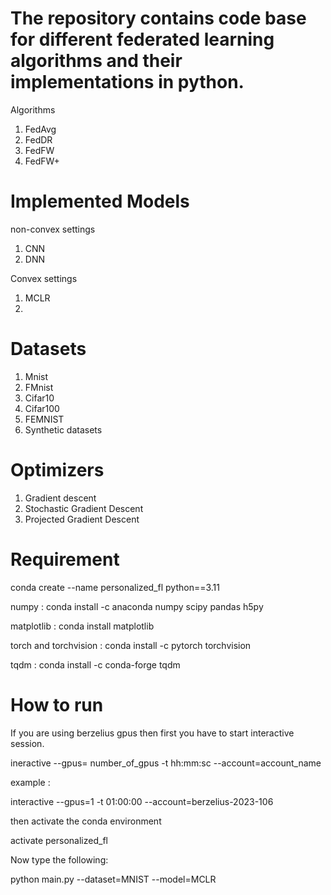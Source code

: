 # The repository contains code base for different federated learning algorithms and their implementations in python. 

Algorithms
1) FedAvg 
2) FedDR
3) FedFW
4) FedFW+

# Implemented Models
non-convex settings
1) CNN
2) DNN


Convex settings
1) MCLR
2) 
# Datasets
1) Mnist
2) FMnist
3) Cifar10
4) Cifar100 
5) FEMNIST 
4) Synthetic datasets 


# Optimizers

1) Gradient descent
2) Stochastic Gradient Descent
3) Projected Gradient Descent

# Requirement

conda create --name personalized_fl python==3.11

numpy : conda install -c anaconda numpy scipy pandas h5py

matplotlib : conda install matplotlib

torch and torchvision : conda install -c pytorch torchvision

tqdm : conda install -c conda-forge tqdm




# How to run

If you are using berzelius gpus then first you have to start interactive session.

ineractive --gpus= number_of_gpus -t hh:mm:sc --account=account_name

example :

interactive --gpus=1 -t 01:00:00 --account=berzelius-2023-106

then activate the conda environment

activate personalized_fl

Now type the following:

python main.py --dataset=MNIST --model=MCLR  
